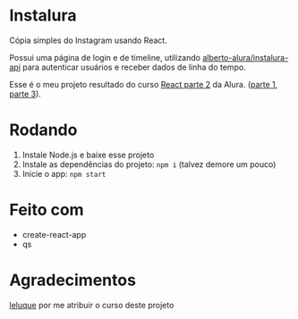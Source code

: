 # Instalura

Cópia simples do Instagram usando React.

Possui uma página de login e de timeline, utilizando [alberto-alura/instalura-api](https://github.com/alberto-alura/instalura-api) para autenticar usuários e receber dados de linha do tempo.

Esse é o meu projeto resultado do curso [React parte 2](https://cursos.alura.com.br/course/react) da Alura. ([parte 1](https://github.com/g-otn/react-book-author), [parte 3]()).


# Rodando
1. Instale Node.js e baixe esse projeto
2. Instale as dependências do projeto: `npm i` (talvez demore um pouco)
3. Inicie o app: `npm start`

# Feito com
- create-react-app
- qs

# Agradecimentos
[leluque](https://github.com/leluque) por me atribuir o curso deste projeto